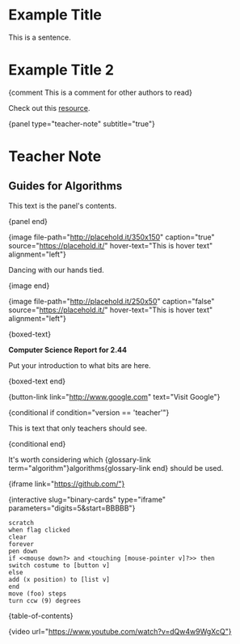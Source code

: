 # Example Title

This is a sentence.

# Example Title 2

{comment This is a comment for other authors to read}

Check out this [resource](resource/134).

{panel type="teacher-note" subtitle="true"}

# Teacher Note

## Guides for Algorithms

This text is the panel's contents.

{panel end}

{image file-path="http://placehold.it/350x150" caption="true" source="https://placehold.it/" hover-text="This is hover text" alignment="left"}

Dancing with our hands tied.

{image end}

{image file-path="http://placehold.it/250x50" caption="false" source="https://placehold.it/" hover-text="This is hover text" alignment="left"}

{boxed-text}

**Computer Science Report for 2.44**

Put your introduction to what bits are here.

{boxed-text end}

{button-link link="http://www.google.com" text="Visit Google"}

{conditional if condition="version == 'teacher'"}

This is text that only teachers should see.

{conditional end}

It's worth considering which {glossary-link term="algorithm"}algorithms{glossary-link end} should be used.

{iframe link="https://github.com/"}

{interactive slug="binary-cards" type="iframe" parameters="digits=5&start=BBBBB"}

    scratch
    when flag clicked
    clear
    forever
    pen down
    if <<mouse down?> and <touching [mouse-pointer v]?>> then
    switch costume to [button v]
    else
    add (x position) to [list v]
    end
    move (foo) steps
    turn ccw (9) degrees

{table-of-contents}

{video url="https://www.youtube.com/watch?v=dQw4w9WgXcQ"}
